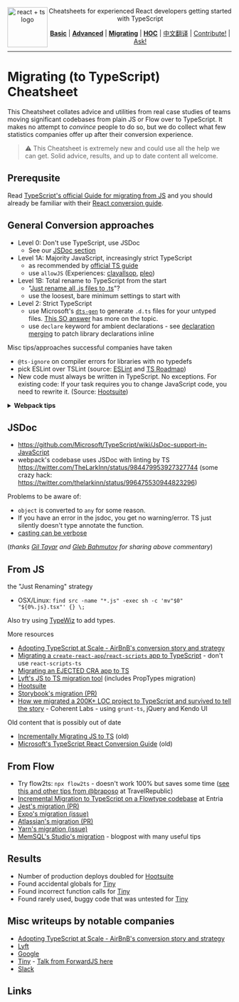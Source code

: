 <div align="center">

<a href="https://github.com/sw-yx/react-typescript-cheatsheet/issues/81">
  <img
    height="90"
    width="90"
    alt="react + ts logo"
    src="https://user-images.githubusercontent.com/6764957/53868378-2b51fc80-3fb3-11e9-9cee-0277efe8a927.png"
    align="left"
  />
</a>

<p>Cheatsheets for experienced React developers getting started with TypeScript</p>

[**Basic**](https://github.com/sw-yx/react-typescript-cheatsheet#basic-cheatsheet-table-of-contents) |
[**Advanced**](https://github.com/sw-yx/react-typescript-cheatsheet/blob/master/ADVANCED.md) |
[**Migrating**](https://github.com/sw-yx/react-typescript-cheatsheet/blob/master/MIGRATING.md) |
[**HOC**](https://github.com/sw-yx/react-typescript-cheatsheet/blob/master/HOC.md) |
[中文翻译](https://github.com/fi3ework/blog/tree/master/react-typescript-cheatsheet-cn) |
[Contribute!](https://github.com/sw-yx/react-typescript-cheatsheet/blob/master/CONTRIBUTING.md) |
[Ask!](https://github.com/sw-yx/react-typescript-cheatsheet/issues/new/choose)

</div>

---

# Migrating (to TypeScript) Cheatsheet

This Cheatsheet collates advice and utilities from real case studies of teams moving significant codebases from plain JS or Flow over to TypeScript. It makes no attempt to _convince_ people to do so, but we do collect what few statistics companies offer up after their conversion experience.

> ⚠️ This Cheatsheet is extremely new and could use all the help we can get. Solid advice, results, and up to date content all welcome.

## Prerequsite

Read [TypeScript's official Guide for migrating from JS](https://www.typescriptlang.org/docs/handbook/migrating-from-javascript.html) and you should already be familiar with their [React conversion guide](https://github.com/Microsoft/TypeScript-React-Conversion-Guide#typescript-react-conversion-guide).

## General Conversion approaches

- Level 0: Don't use TypeScript, use JSDoc
  - See our [JSDoc section](#JSDoc)
- Level 1A: Majority JavaScript, increasingly strict TypeScript
  - as recommended by [official TS guide](https://www.typescriptlang.org/docs/handbook/migrating-from-javascript.html)
  - use `allowJS` (Experiences: [clayallsop][clayallsop], [pleo][pleo])
- Level 1B: Total rename to TypeScript from the start
  - "[Just rename all .js files to .ts](https://twitter.com/jamonholmgren/status/1089241726303199232)"?
  - use the loosest, bare minimum settings to start with
- Level 2: Strict TypeScript
  - use Microsoft's [`dts-gen`](https://github.com/Microsoft/dts-gen) to generate `.d.ts` files for your untyped files. [This SO answer](https://stackoverflow.com/questions/12687779/how-do-you-produce-a-d-ts-typings-definition-file-from-an-existing-javascript) has more on the topic.
  - use `declare` keyword for ambient declarations - see [declaration merging](https://github.com/sw-yx/react-typescript-cheatsheet#troubleshooting-handbook-bugs-in-official-typings) to patch library declarations inline

Misc tips/approaches successful companies have taken

- `@ts-ignore` on compiler errors for libraries with no typedefs
- pick ESLint over TSLint (source: [ESLint](https://eslint.org/blog/2019/01/future-typescript-eslint) and [TS Roadmap](https://github.com/Microsoft/TypeScript/issues/29288))
- New code must always be written in TypeScript. No exceptions. For existing code: If your task requires you to change JavaScript code, you need to rewrite it. (Source: [Hootsuite][hootsuite])

<details>
<summary>
<b>
Webpack tips
</b>
</summary>

- webpack loader: `awesome-typescript-loader` vs `ts-loader`? (there is some disagreement in community about this - but read [awesome's point of view](https://github.com/s-panferov/awesome-typescript-loader#differences-between-ts-loader))
- Webpack config:

```
module.exports = {

resolve: {
-    extensions: ['.js', '.jsx']
+    extensions: ['.ts', '.tsx', '.js', '.jsx']
},

// Source maps support ('inline-source-map' also works)
devtool: 'source-map',

// Add the loader for .ts files.
module: {
  loaders: [{
-       test: /\.jsx?$/,
-       loader: 'babel-loader',
-       exclude: [/node_modules/],
+       test: /\.(t|j)sx?$/,
+       loader: ['awesome-typescript-loader?module=es6'],
+       exclude: [/node_modules/]
+   }, {
+       test: /\.js$/,
+       loader: 'source-map-loader',
+       enforce: 'pre'
  }]
}
};
```

Special note on `ts-loader` and 3rd party libraries: https://twitter.com/acemarke/status/1091150384184229888

</details>

## JSDoc

- https://github.com/Microsoft/TypeScript/wiki/JsDoc-support-in-JavaScript
- webpack's codebase uses JSDoc with linting by TS https://twitter.com/TheLarkInn/status/984479953927327744 (some crazy hack: https://twitter.com/thelarkinn/status/996475530944823296)

Problems to be aware of:

- `object` is converted to `any` for some reason.
- If you have an error in the jsdoc, you get no warning/error. TS just silently doesn't type annotate the function.
- [casting can be verbose](https://twitter.com/bahmutov/status/1089229349637754880)

(_thanks [Gil Tayar](https://twitter.com/giltayar/status/1089228919260221441) and [Gleb Bahmutov](https://twitter.com/bahmutov/status/1089229196247908353) for sharing above commentary_)

## From JS

the "Just Renaming" strategy

- OSX/Linux: `find src -name "*.js" -exec sh -c 'mv"$0" "${0%.js}.tsx"' {} \;`

Also try using [TypeWiz](https://github.com/urish/typewiz) to add types.

More resources

- [Adopting TypeScript at Scale - AirBnB's conversion story and strategy](https://www.youtube.com/watch?v=P-J9Eg7hJwE)
- [Migrating a `create-react-app`/`react-scripts` app to TypeScript](https://facebook.github.io/create-react-app/docs/adding-typescript) - don't use `react-scripts-ts`
- [Migrating an EJECTED CRA app to TS](https://spin.atomicobject.com/2018/07/04/migrating-cra-typescript/)
- [Lyft's JS to TS migration tool](https://github.com/lyft/react-javascript-to-typescript-transform) (includes PropTypes migration)
- [Hootsuite][hootsuite]
- [Storybook's migration (PR)](https://github.com/storybooks/storybook/issues/5030)
- [How we migrated a 200K+ LOC project to TypeScript and survived to tell the story][coherentlabs] - Coherent Labs - using `grunt-ts`, jQuery and Kendo UI

Old content that is possibly out of date

- [Incrementally Migrating JS to TS][clayallsop] (old)
- [Microsoft's TypeScript React Conversion Guide][mstsreactconversionguide] (old)

## From Flow

- Try flow2ts: `npx flow2ts` - doesn't work 100% but saves some time ([see this and other tips from @braposo](https://github.com/sw-yx/react-typescript-cheatsheet/pull/79#issuecomment-458227322) at TravelRepublic)
- [Incremental Migration to TypeScript on a Flowtype codebase][entria] at Entria
- [Jest's migration (PR)](https://github.com/facebook/jest/pull/7554#issuecomment-454358729)
- [Expo's migration (issue)](https://github.com/expo/expo/issues/2164)
- [Atlassian's migration (PR)](https://github.com/atlassian/react-beautiful-dnd/issues/982)
- [Yarn's migration (issue)](https://github.com/yarnpkg/yarn/issues/6953)
- [MemSQL's Studio's migration](https://davidgom.es/porting-30k-lines-of-code-from-flow-to-typescript/) - blogpost with many useful tips

## Results

- Number of production deploys doubled for [Hootsuite][hootsuite]
- Found accidental globals for [Tiny][tiny]
- Found incorrect function calls for [Tiny][tiny]
- Found rarely used, buggy code that was untested for [Tiny][tiny]

## Misc writeups by notable companies

- [Adopting TypeScript at Scale - AirBnB's conversion story and strategy](https://www.youtube.com/watch?v=P-J9Eg7hJwE)
- [Lyft](https://eng.lyft.com/typescript-at-lyft-64f0702346ea)
- [Google](http://neugierig.org/software/blog/2018/09/typescript-at-google.html)
- [Tiny][tiny] - [Talk from ForwardJS here](https://www.slideshare.net/tiny/porting-100k-lines-of-code-to-typescript)
- [Slack](https://slack.engineering/typescript-at-slack-a81307fa288d)

## Links

[hootsuite]: https://medium.com/hootsuite-engineering/thoughts-on-migrating-to-typescript-5e1a04288202 "Thoughts on migrating to TypeScript"
[clayallsop]: https://medium.com/@clayallsopp/incrementally-migrating-javascript-to-typescript-565020e49c88 "Incrementally Migrating JavaScript to TypeScript"
[pleo]: https://medium.com/pleo/migrating-a-babel-project-to-typescript-af6cd0b451f4 "Migrating a Babel project to TypeScript"
[mstsreactconversionguide]: https://github.com/Microsoft/TypeScript-React-Conversion-Guide "TypeScript React Conversion Guide"
[entria]: https://medium.com/entria/incremental-migration-to-typescript-on-a-flowtype-codebase-515f6490d92d "Incremental Migration to TypeScript on a Flowtype codebase"
[coherentlabs]: https://hashnode.com/post/how-we-migrated-a-200k-loc-project-to-typescript-and-survived-to-tell-the-story-ciyzhikcc0001y253w00n11yb "How we migrated a 200K+ LOC project to TypeScript and survived to tell the story"
[tiny]: https://go.tiny.cloud/blog/benefits-of-gradual-strong-typing-in-javascript/ "Benefits of gradual strong typing in JavaScript"
